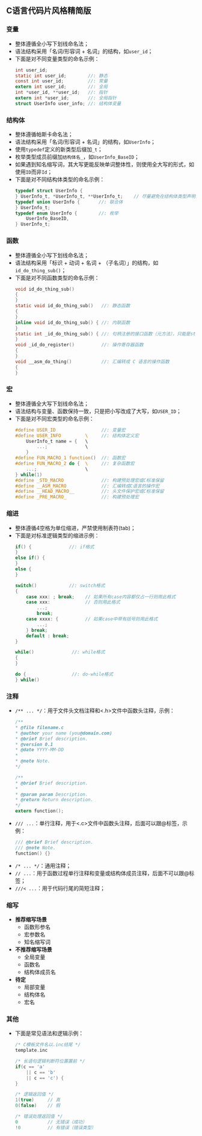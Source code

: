 ## C语言代码片风格精简版


### 变量

- 整体遵循全小写下划线命名法；
- 语法结构采用「名词/形容词 + 名词」的结构，如`user_id`；
- 下面是对不同变量类型的命名示例：
    ```c
    int user_id;   
    static int user_id;        //: 静态
    const int user_id;         //: 常量
    extern int user_id;        //: 全局
    int *user_id, **user_id;   //: 指针
    extern int *user_id;       //: 全局指针
    struct UserInfo user_info; //: 结构体变量
    ```

### 结构体

- 整体遵循帕斯卡命名法；
- 语法结构采用「名词/形容词 + 名词」的结构，如`UserInfo`；
- 使用`typedef`定义的新类型后缀加`_t`；
- 枚举类型成员前缀加`结构体名_`，如`UserInfo_BaseID`；
- 如果遇到知名缩写词，其大写更能反映单词整体性，则使用全大写的形式，如使用`ID`而非`Id`；
- 下面是对不同结构体类型的命名示例：
    ```c
    typedef struct UserInfo {
    } UserInfo_t, *UserInfo_t, **UserInfo_t;    // 尽量避免在结构体类型声明时声明指针类型
    typedef union UserInfo {       //: 联合体
    } UserInfo_t;   
    typedef enum UserInfo {        //: 枚举
        UserInfo_BaseID,
    } UserInfo_t;  
    ```

### 函数

- 整体遵循全小写下划线命名法；
- 语法结构采用「标识 + 动词 + 名词 + （子名词）」的结构，如`id_do_thing_sub()`；
- 下面是对不同函数类型的命名示例：
    ```c
    void id_do_thing_sub()         
    {
    }
    static void id_do_thing_sub()   //: 静态函数
    {
    }
    inline void id_do_thing_sub() { //: 内联函数
    }
    static int _id_do_thing_sub() { //: 句柄注册的接口函数（元方法），只能是static类型
    }
    void _id_do_register()          //: 操作寄存器函数
    {
    }
    void __asm_do_thing()           //: 汇编转成 C 语言的操作函数
    {
    }
    ```

### 宏

- 整体遵循全大写下划线命名法；
- 语法结构与变量、函数保持一致，只是把小写改成了大写，如`USER_ID`；
- 下面是对不同宏类型的命名示例：
    ```c
    #define USER_ID                 //: 变量宏
    #define USER_INFO         \     //: 结构体定义宏
        UserInfo_t name = {   \
            ...;              \
        }
    #define FUN_MACRO_1 function()  //: 函数宏
    #define FUN_MACRO_2 do {  \     //: 复杂函数宏
        ...;                  \
    } while(1)
    #define _STD_MACRO              //: 构建预处理宏或C标准保留
    #define __ASM_MACRO             //: 汇编转成C语言的操作宏
    #define __HEAD_MACRO__          //: 头文件保护宏或C标准保留
    #define _PRE_MACRO_             //: 构建预处理宏
    ```

### 缩进

- 整体遵循4空格为单位缩进，严禁使用制表符(tab)；
- 下面是对标准逻辑类型的缩进示例：
    ```c
    if() {              //: if格式
    }
    else if() {
    }
    else {
    }

    switch()            //: switch格式
    {
        case xxx: ; break;    // 如果所有case内容都仅占一行则用此格式
        case xxx:             // 否则用此格式
            ...;
            break;
        case xxxx: {          // 如果case中带有括号则用此格式
            ...;   
        } break;
        default : break;
    }

    while()              //: while格式
    {
    }

    do {                 //: do-while格式
    } while()  
    ```

### 注释

- `/** ... */`：用于文件头文档注释和<.h>文件中函数头注释，示例：
    ```c
    /**
    * @file filename.c
    * @author your name (you@domain.com)
    * @brief Brief description.
    * @version 0.1
    * @date YYYY-MM-DD
    *
    * @note Note.
    */

    /**
    * @brief Brief description.
    *
    * @param param Description.
    * @return Return description.
    */
   extern function();
    ```
- `/// ...`：单行注释，用于<.c>文件中函数头注释，后面可以跟@标签，示例：
    ```c
    /// @brief Brief description.
    /// @note Note.
    function() {}
    ```
- `/* ... */`：通用注释；
- `// ...`：用于函数过程单行注释和变量或结构体成员注释，后面不可以跟@标签；
- `///< ...`：用于代码行尾的简短注释；

### 缩写

- **推荐缩写场景**
	- 函数形参名
	- 宏参数名
	- 知名缩写词
- **不推荐缩写场景**
	- 全局变量
	- 函数名
	- 结构体成员名
- **待定**
	- 局部变量
	- 结构体名
	- 宏名
	
### 其他

- 下面是常见语法和逻辑示例：
    ```c
    /* C模板文件名以.inc结尾 */
    template.inc

    /* 长语句逻辑判断符位置置前 */
    if(c == 'a'
        || c == 'b'
        || c == 'c') {
    }

    /* 逻辑返回值 */
    1(true)     // 真
    0(false)    // 假

    /* 错误处理返回值 */
    0           // 无错误（成功）
    !0          // 有错误（错误类型）
    ```
